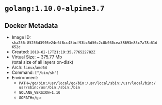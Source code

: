 # `golang:1.10.0-alpine3.7`

## Docker Metadata

- Image ID: `sha256:85256d3905e24e6f8cc45bcf93bc5d56c2c0b030cea38693e85c7a78a61d652c`
- Created: `2018-02-17T21:19:35.776522782Z`
- Virtual Size: ~ 375.77 Mb  
  (total size of all layers on-disk)
- Arch: `linux`/`amd64`
- Command: `["/bin/sh"]`
- Environment:
  - `PATH=/go/bin:/usr/local/go/bin:/usr/local/sbin:/usr/local/bin:/usr/sbin:/usr/bin:/sbin:/bin`
  - `GOLANG_VERSION=1.10`
  - `GOPATH=/go`
